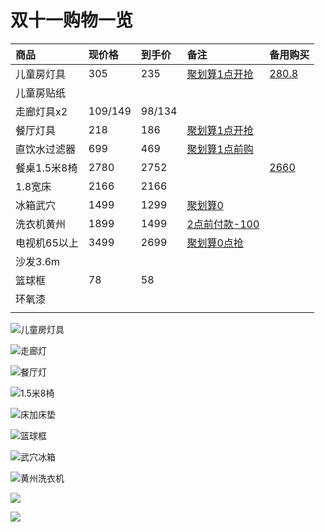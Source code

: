 # 双十一购物一览



| 商品 | 现价格 | 到手价 | 备注 | 备用购买 |
| :--- | :--- | :--- | :--- | :--- |
| 儿童房灯具 | 305 | 235 | [聚划算1点开抢](https://detail.ju.taobao.com/home.htm?spm=a220o.1000855.1998059529.1.5e8612fdUkgnfz&item_id=627447286223&) | [ 280.8](https://detail.tmall.com/item.htm?spm=a1z0d.6639537.1997196601.190.69587484HsK4Pi&id=626813437912&skuId=4448885725441) |
| 儿童房贴纸 |  |  |  |  |
| 走廊灯具x2 | 109/149 | 98/134 |  |  |
| 餐厅灯具 | 218 | 186 | [聚划算1点开抢](https://detail.ju.taobao.com/home.htm?spm=a220o.1000855.1998059529.1.7dd36cf4bMdKpv&item_id=522649495798&) |  |
| 直饮水过滤器 | 699 | 469 | [聚划算1点前购](https://detail.ju.taobao.com/home.htm?spm=a220o.1000855.1998059529.1.47a471a30PDHcD&item_id=625814261204&) |  |
| 餐桌1.5米8椅 | 2780 | 2752 |  | [2660](https://item.taobao.com/item.htm?spm=a1z0d.6639537.1997196601.24.2b727484JzRErt&id=628501988174) |
| 1.8宽床 | 2166 | 2166 |  |  |
| 冰箱武穴 | 1499 | 1299 | [聚划算0](https://detail.ju.taobao.com/home.htm?spm=a220o.1000855.1998059529.1.78076ea0f7UUae&item_id=527950627542&) |  |
| 洗衣机黄州 | 1899 | 1499 | [2点前付款-100](https://detail.ju.taobao.com/home.htm?spm=a220o.1000855.1998059529.1.3ccf3dcaDk3x8U&item_id=599449996787&) |  |
| 电视机65以上 | 3499 | 2699 | [聚划算0点抢](https://detail.ju.taobao.com/home.htm?spm=a220o.1000855.1998059529.1.5cf7619aTWcIE0&item_id=602981497168&) |  |
| 沙发3.6m |  |  |  |  |
| 篮球框 | 78 | 58 |  |  |
| 环氧漆 |  |  |  |  |
|  |  |  |  |  |

![&#x513F;&#x7AE5;&#x623F;&#x706F;&#x5177;](.gitbook/assets/image%20%286%29.png)

![&#x8D70;&#x5ECA;&#x706F;](.gitbook/assets/image%20%282%29.png)

![&#x9910;&#x5385;&#x706F;](.gitbook/assets/image%20%2813%29.png)

![1.5&#x7C73;8&#x6905;](.gitbook/assets/image%20%288%29.png)

![&#x5E8A;&#x52A0;&#x5E8A;&#x57AB;](.gitbook/assets/image%20%287%29.png)

![&#x7BEE;&#x7403;&#x6846;](.gitbook/assets/image%20%281%29.png)

![&#x6B66;&#x7A74;&#x51B0;&#x7BB1;](.gitbook/assets/image%20%2812%29.png)

![&#x9EC4;&#x5DDE;&#x6D17;&#x8863;&#x673A;](.gitbook/assets/image%20%284%29.png)

![](.gitbook/assets/image%20%2811%29.png)

![](.gitbook/assets/image%20%2810%29.png)



